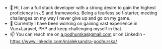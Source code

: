 - 👋 Hi, I am a full stack developer with a strong desire to gain the highest proficiency in JS and frameworks. Being a fearless self-starter, meeting challenges on my way I never give up and go on my game.
- 🌱 Currently I have been working on gaining vast experience in Vue+Laravel, PHP and keep challenging myself in that.
- 📫 You can reach me on a.podhurska@gmail.com or on LinkedIn - https://www.linkedin.com/in/aleksandra-podhurska/

<!---
aleksandrapodhurska/aleksandrapodhurska is a ✨ special ✨ repository because its `README.md` (this file) appears on your GitHub profile.
You can click the Preview link to take a look at your changes.
--->
